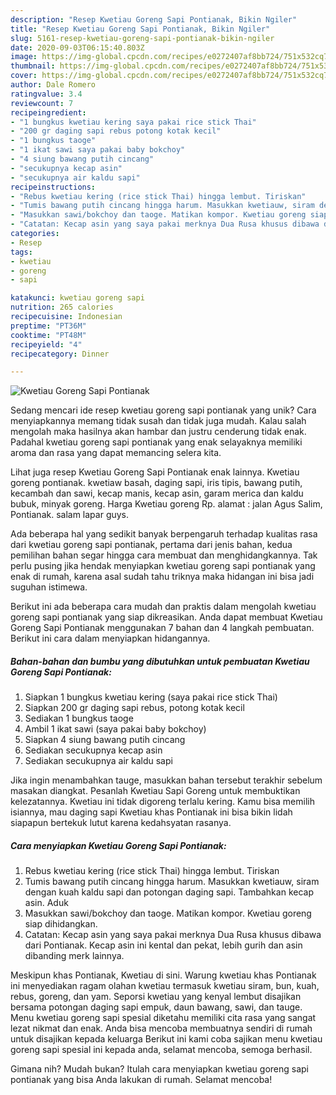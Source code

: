 ```yaml
---
description: "Resep Kwetiau Goreng Sapi Pontianak, Bikin Ngiler"
title: "Resep Kwetiau Goreng Sapi Pontianak, Bikin Ngiler"
slug: 5161-resep-kwetiau-goreng-sapi-pontianak-bikin-ngiler
date: 2020-09-03T06:15:40.803Z
image: https://img-global.cpcdn.com/recipes/e0272407af8bb724/751x532cq70/kwetiau-goreng-sapi-pontianak-foto-resep-utama.jpg
thumbnail: https://img-global.cpcdn.com/recipes/e0272407af8bb724/751x532cq70/kwetiau-goreng-sapi-pontianak-foto-resep-utama.jpg
cover: https://img-global.cpcdn.com/recipes/e0272407af8bb724/751x532cq70/kwetiau-goreng-sapi-pontianak-foto-resep-utama.jpg
author: Dale Romero
ratingvalue: 3.4
reviewcount: 7
recipeingredient:
- "1 bungkus kwetiau kering saya pakai rice stick Thai"
- "200 gr daging sapi rebus potong kotak kecil"
- "1 bungkus taoge"
- "1 ikat sawi saya pakai baby bokchoy"
- "4 siung bawang putih cincang"
- "secukupnya kecap asin"
- "secukupnya air kaldu sapi"
recipeinstructions:
- "Rebus kwetiau kering (rice stick Thai) hingga lembut. Tiriskan"
- "Tumis bawang putih cincang hingga harum. Masukkan kwetiauw, siram dengan kuah kaldu sapi dan potongan daging sapi. Tambahkan kecap asin. Aduk"
- "Masukkan sawi/bokchoy dan taoge. Matikan kompor. Kwetiau goreng siap dihidangkan."
- "Catatan: Kecap asin yang saya pakai merknya Dua Rusa khusus dibawa dari Pontianak. Kecap asin ini kental dan pekat, lebih gurih dan asin dibanding merk lainnya."
categories:
- Resep
tags:
- kwetiau
- goreng
- sapi

katakunci: kwetiau goreng sapi 
nutrition: 265 calories
recipecuisine: Indonesian
preptime: "PT36M"
cooktime: "PT48M"
recipeyield: "4"
recipecategory: Dinner

---
```



![Kwetiau Goreng Sapi Pontianak](https://img-global.cpcdn.com/recipes/e0272407af8bb724/751x532cq70/kwetiau-goreng-sapi-pontianak-foto-resep-utama.jpg)

Sedang mencari ide resep kwetiau goreng sapi pontianak yang unik? Cara menyiapkannya memang tidak susah dan tidak juga mudah. Kalau salah mengolah maka hasilnya akan hambar dan justru cenderung tidak enak. Padahal kwetiau goreng sapi pontianak yang enak selayaknya memiliki aroma dan rasa yang dapat memancing selera kita.

Lihat juga resep Kwetiau Goreng Sapi Pontianak enak lainnya. Kwetiau goreng pontianak. kwetiaw basah, daging sapi, iris tipis, bawang putih, kecambah dan sawi, kecap manis, kecap asin, garam merica dan kaldu bubuk, minyak goreng. Harga Kwetiau goreng Rp. alamat : jalan Agus Salim, Pontianak. salam lapar guys.

Ada beberapa hal yang sedikit banyak berpengaruh terhadap kualitas rasa dari kwetiau goreng sapi pontianak, pertama dari jenis bahan, kedua pemilihan bahan segar hingga cara membuat dan menghidangkannya. Tak perlu pusing jika hendak menyiapkan kwetiau goreng sapi pontianak yang enak di rumah, karena asal sudah tahu triknya maka hidangan ini bisa jadi suguhan istimewa.


Berikut ini ada beberapa cara mudah dan praktis dalam mengolah kwetiau goreng sapi pontianak yang siap dikreasikan. Anda dapat membuat Kwetiau Goreng Sapi Pontianak menggunakan 7 bahan dan 4 langkah pembuatan. Berikut ini cara dalam menyiapkan hidangannya.

<!--inarticleads1-->

##### Bahan-bahan dan bumbu yang dibutuhkan untuk pembuatan Kwetiau Goreng Sapi Pontianak:

1. Siapkan 1 bungkus kwetiau kering (saya pakai rice stick Thai)
1. Siapkan 200 gr daging sapi rebus, potong kotak kecil
1. Sediakan 1 bungkus taoge
1. Ambil 1 ikat sawi (saya pakai baby bokchoy)
1. Siapkan 4 siung bawang putih cincang
1. Sediakan secukupnya kecap asin
1. Sediakan secukupnya air kaldu sapi


Jika ingin menambahkan tauge, masukkan bahan tersebut terakhir sebelum masakan diangkat. Pesanlah Kwetiau Sapi Goreng untuk membuktikan kelezatannya. Kwetiau ini tidak digoreng terlalu kering. Kamu bisa memilih isiannya, mau daging sapi Kwetiau khas Pontianak ini bisa bikin lidah siapapun bertekuk lutut karena kedahsyatan rasanya. 

<!--inarticleads2-->

##### Cara menyiapkan Kwetiau Goreng Sapi Pontianak:

1. Rebus kwetiau kering (rice stick Thai) hingga lembut. Tiriskan
1. Tumis bawang putih cincang hingga harum. Masukkan kwetiauw, siram dengan kuah kaldu sapi dan potongan daging sapi. Tambahkan kecap asin. Aduk
1. Masukkan sawi/bokchoy dan taoge. Matikan kompor. Kwetiau goreng siap dihidangkan.
1. Catatan: Kecap asin yang saya pakai merknya Dua Rusa khusus dibawa dari Pontianak. Kecap asin ini kental dan pekat, lebih gurih dan asin dibanding merk lainnya.


Meskipun khas Pontianak, Kwetiau di sini. Warung kwetiau khas Pontianak ini menyediakan ragam olahan kwetiau termasuk kwetiau siram, bun, kuah, rebus, goreng, dan yam. Seporsi kwetiau yang kenyal lembut disajikan bersama potongan daging sapi empuk, daun bawang, sawi, dan tauge. Menu kwetiau goreng sapi spesial diketahu memiliki cita rasa yang sangat lezat nikmat dan enak. Anda bisa mencoba membuatnya sendiri di rumah untuk disajikan kepada keluarga Berikut ini kami coba sajikan menu kwetiau goreng sapi spesial ini kepada anda, selamat mencoba, semoga berhasil. 

Gimana nih? Mudah bukan? Itulah cara menyiapkan kwetiau goreng sapi pontianak yang bisa Anda lakukan di rumah. Selamat mencoba!
